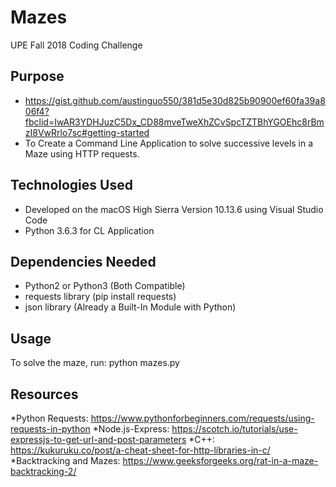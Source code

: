 # Mazes
UPE Fall 2018 Coding Challenge

## Purpose
* https://gist.github.com/austinguo550/381d5e30d825b90900ef60fa39a806f4?fbclid=IwAR3YDHJuzC5Dx_CD88mveTweXhZCvSpcTZTBhYGOEhc8rBmzI8VwRrlo7sc#getting-started<br>
* To Create a Command Line Application to solve successive levels in a Maze using HTTP requests.

## Technologies Used
* Developed on the macOS High Sierra Version 10.13.6 using Visual Studio Code<br>
* Python 3.6.3 for CL Application<br>

## Dependencies Needed
* Python2 or Python3 (Both Compatible)
* requests library (pip install requests)
* json library (Already a Built-In Module with Python)

## Usage
To solve the maze, run: python mazes.py<br>

## Resources
*Python Requests: https://www.pythonforbeginners.com/requests/using-requests-in-python
*Node.js-Express: https://scotch.io/tutorials/use-expressjs-to-get-url-and-post-parameters
*C++: https://kukuruku.co/post/a-cheat-sheet-for-http-libraries-in-c/
*Backtracking and Mazes: https://www.geeksforgeeks.org/rat-in-a-maze-backtracking-2/
